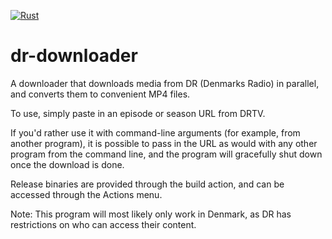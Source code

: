 [![Rust](https://github.com/F0903/dr-downloader/actions/workflows/rust.yml/badge.svg?branch=master)](https://github.com/F0903/dr-downloader/actions/workflows/rust.yml)
# dr-downloader
A downloader that downloads media from DR (Denmarks Radio) in parallel, and converts them to convenient MP4 files.

To use, simply paste in an episode or season URL from DRTV.

If you'd rather use it with command-line arguments (for example, from another program), it is possible to pass in the URL as would with any other program from the command line, and the program will gracefully shut down once the download is done.

Release binaries are provided through the build action, and can be accessed through the Actions menu.

Note: 
This program will most likely only work in Denmark, as DR has restrictions on who can access their content.
